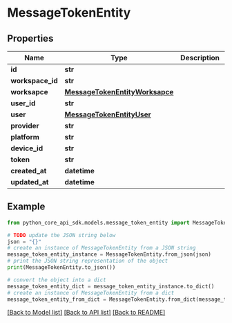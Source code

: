 # MessageTokenEntity


## Properties

Name | Type | Description | Notes
------------ | ------------- | ------------- | -------------
**id** | **str** |  | 
**workspace_id** | **str** |  | 
**worksapce** | [**MessageTokenEntityWorksapce**](MessageTokenEntityWorksapce.md) |  | [optional] 
**user_id** | **str** |  | 
**user** | [**MessageTokenEntityUser**](MessageTokenEntityUser.md) |  | [optional] 
**provider** | **str** |  | 
**platform** | **str** |  | 
**device_id** | **str** |  | 
**token** | **str** |  | 
**created_at** | **datetime** |  | 
**updated_at** | **datetime** |  | 

## Example

```python
from python_core_api_sdk.models.message_token_entity import MessageTokenEntity

# TODO update the JSON string below
json = "{}"
# create an instance of MessageTokenEntity from a JSON string
message_token_entity_instance = MessageTokenEntity.from_json(json)
# print the JSON string representation of the object
print(MessageTokenEntity.to_json())

# convert the object into a dict
message_token_entity_dict = message_token_entity_instance.to_dict()
# create an instance of MessageTokenEntity from a dict
message_token_entity_from_dict = MessageTokenEntity.from_dict(message_token_entity_dict)
```
[[Back to Model list]](../README.md#documentation-for-models) [[Back to API list]](../README.md#documentation-for-api-endpoints) [[Back to README]](../README.md)


